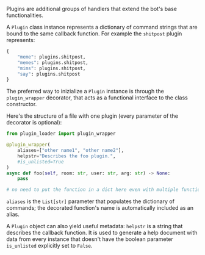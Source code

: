 Plugins are additional groups of handlers that extend the bot's base functionalities.

A `Plugin` class instance represents a dictionary of command strings that are bound to the same callback function.
For example the `shitpost` plugin represents:
```python
{
    "meme": plugins.shitpost,
    "memes": plugins.shitpost,
    "mims": plugins.shitpost,
    "say": plugins.shitpost
}
```

The preferred way to inizialize a `Plugin` instance is through the `plugin_wrapper` decorator, that acts as a functional interface to the class constructor.

Here's the structure of a file with one plugin (every parameter of the decorator is optional): 
```python
from plugin_loader import plugin_wrapper

@plugin_wrapper(
    aliases=["other name1", "other name2"],
    helpstr="Describes the foo plugin.",
    #is_unlisted=True
)
async def foo(self, room: str, user: str, arg: str) -> None:
    pass

# no need to put the function in a dict here even with multiple functions
```

`aliases` is the `List[str]` parameter that populates the dictionary of commands; the decorated function's name is automatically included as an alias.

A `Plugin` object can also yield useful metadata: `helpstr` is a string that describes the callback function. It is used to generate a help document with data from every instance that doesn't have the boolean parameter `is_unlisted` explicitly set to `False`.
